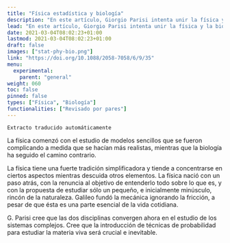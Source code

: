 ```yaml
---
title: "Física estadística y biología"
description: "En este artículo, Giorgio Parisi intenta unir la física y la biología. Quiere cambiar la perspectiva tanto del físico —que se preocupa más por los principios generales— como del biólogo —que sigue interesado en lo que realmente es—."
lead: "En este artículo, Giorgio Parisi intenta unir la física y la biología. Quiere cambiar la perspectiva tanto del físico —que se preocupa más por los principios generales— como del biólogo —que sigue interesado en lo que realmente es—."
date: 2021-03-04T08:02:23+01:00
lastmod: 2021-03-04T08:02:23+01:00
draft: false
images: ["stat-phy-bio.png"]
link: "https://doi.org/10.1088/2058-7058/6/9/35"
menu:
  experimental:
    parent: "general"
weight: 060
toc: false
pinned: false
types: ["Física", "Biología"]
functionalities: ["Revisado por pares"]
---
```


```text
Extracto traducido automáticamente
```

La física comenzó con el estudio de modelos sencillos que se fueron complicando a medida que se hacían más realistas, mientras que la biología ha seguido el camino contrario.

La física tiene una fuerte tradición simplificadora y tiende a concentrarse en ciertos aspectos mientras descuida otros elementos. La física nació con un paso atrás, con la renuncia al objetivo de entenderlo todo sobre lo que es, y con la propuesta de estudiar sólo un pequeño, e inicialmente minúsculo, rincón de la naturaleza. Galileo fundó la mecánica ignorando la fricción, a pesar de que ésta es una parte esencial de la vida cotidiana.

G. Parisi cree que las dos disciplinas convergen ahora en el estudio de los sistemas complejos. Cree que la introducción de técnicas de probabilidad para estudiar la materia viva será crucial e inevitable.
